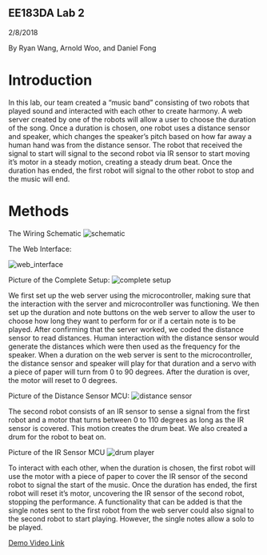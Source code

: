 ## EE183DA Lab 2
2/8/2018


By Ryan Wang, Arnold Woo, and Daniel Fong

# Introduction


In this lab, our team created a “music band” consisting of two robots that played sound and interacted with each other to create harmony. A web server created by one of the robots will allow a user to choose the duration of the song. Once a duration is chosen, one robot uses a distance sensor and speaker, which changes the speaker’s pitch based on how far away a human hand was from the distance sensor. The robot that received the signal to start will signal to the second robot via IR sensor to start moving it’s motor in a steady motion, creating a steady drum beat. Once the duration has ended, the first robot will signal to the other robot to stop and the music will end.


# Methods

The Wiring Schematic
![schematic](https://user-images.githubusercontent.com/36172219/35955709-f19cb0a8-0c45-11e8-80e0-d800c075a4f3.png)


The Web Interface:


![web_interface](https://user-images.githubusercontent.com/36172219/35955859-f0f85e62-0c46-11e8-8117-6e209004e597.png)


Picture of the Complete Setup:
![complete setup](https://user-images.githubusercontent.com/36172219/35955973-ad029960-0c47-11e8-866a-4b2d71944621.jpg)


We first set up the web server using the microcontroller, making sure that the interaction with the server and microcontroller was functioning. We then set up the duration and note buttons on the web server to allow the user to choose how long they want to perform for or if a certain note is to be played. After confirming that the server worked, we coded the distance sensor to read distances. Human interaction with the distance sensor would generate the distances which were then used as the frequency for the speaker. When a duration on the web server is sent to the microcontroller, the distance sensor and speaker will play for that duration and a servo with a piece of paper will turn from 0 to 90 degrees. After the duration is over, the motor will reset to 0 degrees.


Picture of the Distance Sensor MCU:
![distance sensor](https://user-images.githubusercontent.com/36172219/35955974-ad1e2b76-0c47-11e8-9a70-e22d8a0e2edd.jpg)


The second robot consists of an IR sensor to sense a signal from the first robot and a motor that turns between 0 to 110 degrees as long as the IR sensor is covered. This motion creates the drum beat. We also created a drum for the robot to beat on.


Picture of the IR Sensor MCU
![drum player](https://user-images.githubusercontent.com/36172219/35955975-ad3a9130-0c47-11e8-9244-651e28aa7c81.jpg)


To interact with each other, when the duration is chosen, the first robot will use the motor with a piece of paper to cover the IR sensor of the second robot to signal the start of the music. Once the duration has ended, the first robot will reset it’s motor, uncovering the IR sensor of the second robot, stopping the performance.
A functionality that can be added is that the single notes sent to the first robot from the web server could also signal to the second robot to start playing. However, the single notes allow a solo to be played.


[Demo Video Link](https://youtu.be/P9-WKYurkpA)


